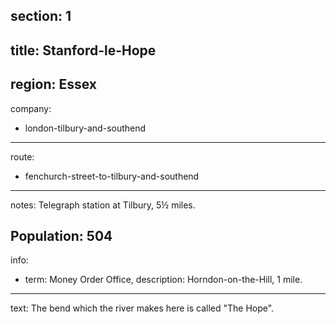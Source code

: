 section: 1
----
title: Stanford-le-Hope
----
region: Essex
----
company:
- london-tilbury-and-southend
----
route:
- fenchurch-street-to-tilbury-and-southend
----
notes: Telegraph station at Tilbury, 5½ miles.

Population: 504
----
info:
- term: Money Order Office,
  description: Horndon-on-the-Hill, 1 mile.
----
text: The bend which the river makes here is called "The Hope".
